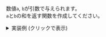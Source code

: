 数値`a`, `b`が引数で与えられます。<br>
`a`と`b`の和を返す関数を作成してください。

<details>
<summary>実装例 (クリックで表示)</summary>

```js
function (
  a, b
) {
  return a + b;
}
```
</details>